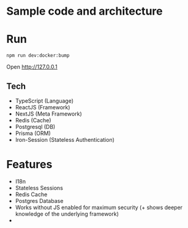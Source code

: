 # Sample code and architecture

# Run
```npm
npm run dev:docker:bump
```
Open http://127.0.0.1

## Tech
- TypeScript (Language)
- ReactJS (Framework)
- NextJS (Meta Framework)
- Redis (Cache)
- Postgresql (DB)
- Prisma (ORM)
- Iron-Session (Stateless Authentication)

# Features
- I18n
- Stateless Sessions
- Redis Cache
- Postgres Database
- Works without JS enabled for maximum security (+ shows deeper knowledge of the underlying framework)
- 
